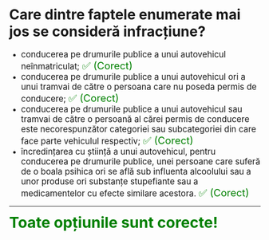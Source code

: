 # Care dintre faptele enumerate mai jos se consideră infracțiune?

- <span style="font-size: larger;">conducerea pe drumurile publice a unui autovehicul neînmatriculat; <span style="color: green; font-size: larger;">✅ (Corect)</span></span>
- <span style="font-size: larger;">conducerea pe drumurile publice a unui autovehicul ori a unui tramvai de către o persoana care nu poseda permis de conducere; <span style="color: green; font-size: larger;">✅ (Corect)</span></span>
- <span style="font-size: larger;">conducerea pe drumurile publice a unui autovehicul sau tramvai de către o persoană al cărei permis de conducere este necorespunzător categoriei sau subcategoriei din care face parte vehiculul respectiv; <span style="color: green; font-size: larger;">✅ (Corect)</span></span>
- <span style="font-size: larger;">încredințarea cu știință a unui autovehicul, pentru conducerea pe drumurile publice, unei persoane care suferă de o boala psihica ori se află sub influenta alcoolului sau a unor produse ori substanțe stupefiante sau a medicamentelor cu efecte similare acestora. <span style="color: green; font-size: larger;">✅ (Corect)</span></span>

---

<span style="font-size: 30px; font-weight: bold;">**<span style="color: green;">Toate opțiunile sunt corecte!</span>**</span>